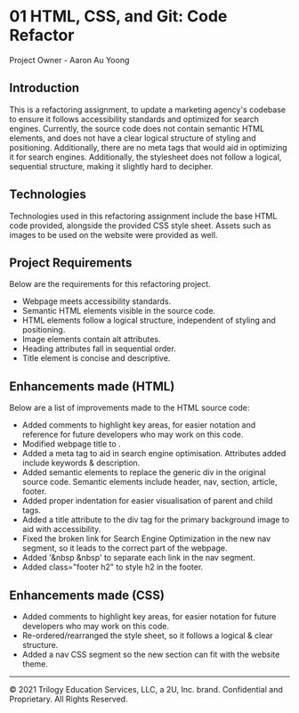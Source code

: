 # 01 HTML, CSS, and Git: Code Refactor
Project Owner - Aaron Au Yoong

## Introduction
This is a refactoring assignment, to update a marketing agency's codebase to ensure it follows accessibility standards and optimized for search engines. Currently, the source code does not contain semantic HTML elements, and does not have a clear logical structure of styling and positioning. Additionally, there are no meta tags that would aid in optimizing it for search engines. Additionally, the stylesheet does not follow a logical, sequential structure, making it slightly hard to decipher.

## Technologies
Technologies used in this refactoring assignment include the base HTML code provided, alongside the provided CSS style sheet. Assets such as images to be used on the website were provided as well. 

## Project Requirements
Below are the requirements for this refactoring project. 
- Webpage meets accessibility standards.
- Semantic HTML elements visible in the source code. 
- HTML elements follow a logical structure, independent of styling and positioning.
- Image elements contain alt attributes. 
- Heading attributes fall in sequential order. 
- Title element is concise and descriptive. 

## Enhancements made (HTML)
Below are a list of improvements made to the HTML source code:
- Added comments to highlight key areas, for easier notation and reference for future developers who may work on this code.
- Modified webpage title to <title>Horiseon Social Solution Services</title>.
- Added a meta tag to aid in search engine optimisation. Attributes added include keywords & description. 
- Added semantic elements to replace the generic div in the original source code. Semantic elements include header, nav, section, article, footer.
- Added proper indentation for easier visualisation of parent and child tags. 
- Added a title attribute to the div tag for the primary background image to aid with accessibility.
- Fixed the broken link for Search Engine Optimization in the new nav segment, so it leads to the correct part of the webpage. 
- Added '&nbsp &nbsp' to separate each link in the nav segment. 
- Added class="footer h2" to style h2 in the footer. 

## Enhancements made (CSS)
- Added comments to highlight key areas, for easier notation for future developers who may work on this code.
- Re-ordered/rearranged the style sheet, so it follows a logical & clear structure.
- Added a nav CSS segment so the new section can fit with the website theme. 


---
© 2021 Trilogy Education Services, LLC, a 2U, Inc. brand. Confidential and Proprietary. All Rights Reserved.
